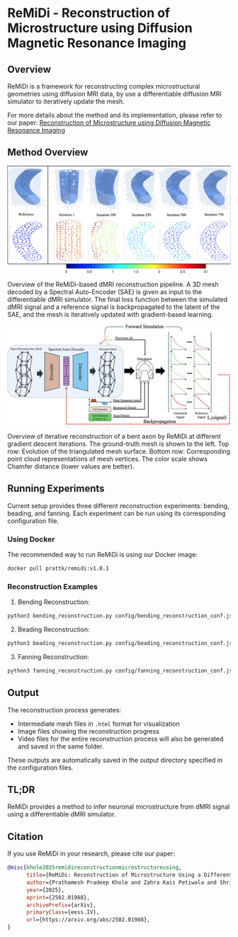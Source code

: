 # ReMiDi - Reconstruction of Microstructure using Diffusion Magnetic Resonance Imaging

## Overview

ReMiDi is a framework for reconstructing complex microstructural geometries using diffusion MRI data, by use a differentiable diffusion MRI simulator to iteratively update the mesh.

For more details about the method and its implementation, please refer to our paper:
[Reconstruction of Microstructure using Diffusion Magnetic Resonance Imaging](https://arxiv.org/abs/2502.01988)

## Method Overview

![Reconstruction Process](images/Reconstruction_example.png)

Overview of the ReMiDi-based dMRI reconstruction pipeline. A 3D mesh decoded by a Spectral Auto-Encoder (SAE) is given as input to the differentiable dMRI simulator. The final loss function between the simulated dMRI signal and a reference signal is backpropagated to the latent of the SAE, and the mesh is iteratively updated with gradient-based learning.

![Reconstruction Process](images/ReMiDi_pipeline.png)

Overview of iterative reconstruction of a bent axon by ReMiDi at different gradient descent iterations. The ground-truth mesh is shown to the left. Top row: Evolution of the triangulated mesh surface. Bottom row: Corresponding point cloud representations of mesh vertices.  The color scale shows Chamfer distance (lower values are better).

## Running Experiments

Current setup provides three different reconstruction experiments: bending, beading, and fanning. Each experiment can be run using its corresponding configuration file.

### Using Docker

The recommended way to run ReMiDi is using our Docker image:

```bash
docker pull prattk/remidi:v1.0.1
```

### Reconstruction Examples

1. Bending Reconstruction:
```bash
python3 bending_reconstruction.py config/bending_reconstruction_conf.json
```

2. Beading Reconstruction:
```bash
python3 beading_reconstruction.py config/beading_reconstruction_conf.json
```

3. Fanning Reconstruction:
```bash
python3 fanning_reconstruction.py config/fanning_reconstruction_conf.json
```

## Output

The reconstruction process generates:
- Intermediate mesh files in `.html` format for visualization
- Image files showing the reconstruction progress
- Video files for the entire reconstruction process will also be generated and saved in the same folder.

These outputs are automatically saved in the output directory specified in the configuration files.

## TL;DR

ReMiDi provides a method to infer neuronal microstructure from dMRI signal using a differentiable dMRI simulator.

## Citation

If you use ReMiDi in your research, please cite our paper:

```bibtex
@misc{khole2025remidireconstructionmicrostructureusing,
      title={ReMiDi: Reconstruction of Microstructure Using a Differentiable Diffusion MRI Simulator}, 
      author={Prathamesh Pradeep Khole and Zahra Kais Petiwala and Shri Prathaa Magesh and Ehsan Mirafzali and Utkarsh Gupta and Jing-Rebecca Li and Andrada Ianus and Razvan Marinescu},
      year={2025},
      eprint={2502.01988},
      archivePrefix={arXiv},
      primaryClass={eess.IV},
      url={https://arxiv.org/abs/2502.01988}, 
}
```